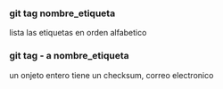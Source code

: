 ### git tag nombre_etiqueta

lista las etiquetas en orden alfabetico

### git tag - a nombre_etiqueta
un onjeto entero tiene un checksum, correo electronico